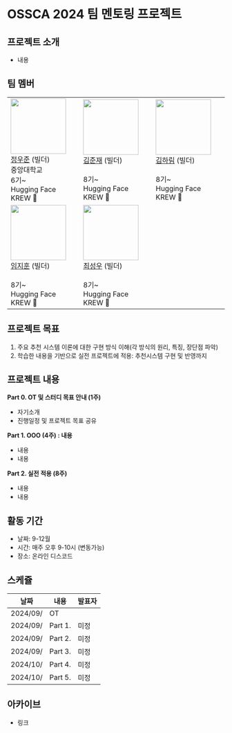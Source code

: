 # OSSCA 2024 <Hugging Face OSS>팀 멘토링 프로젝트

## 프로젝트 소개
- 내용

## 팀 멤버
| | | |
|---|------|-------|
|   <img src = "https://avatars.githubusercontent.com/u/46880056?v=" width="128px;"/> <br/> [정우준](https://github.com/jungnerd) (빌더) <br/> 중앙대학교 <br/> 6기~ <br/> Hugging Face KREW 🤗 <br/> |  <img src = "https://avatars.githubusercontent.com/u/55151385?v=4" width="128px;"/> <br/> [김준재](https://github.com/junejae) (빌더) <br/>  <br/> 8기~ <br/> Hugging Face KREW 🤗 <br/> |   <img src = "https://avatars.githubusercontent.com/u/49297157?v=4" width="128px;"/> <br/> [김하림](https://github.com/harheem) (빌더) <br/>  <br/> 8기~ <br/> Hugging Face KREW 🤗 <br/>|
| <img src = "https://avatars.githubusercontent.com/u/31366038?v=4" width="128px;"/> <br/> [임지훈](https://github.com/heuristicwave) (빌더) <br/>  <br/> 8기~ <br/> Hugging Face KREW 🤗 | <img src = "https://avatars.githubusercontent.com/u/46990061?v=4" width="128px;"/> <br/> [최성우](https://github.com/nuatmochoi) (빌더) <br/>  <br/> 8기~ <br/> Hugging Face KREW 🤗 <br/> |

## 프로젝트 목표
1. 주요 추천 시스템 이론에 대한 구현 방식 이해(각 방식의 원리, 특징, 장단점 파악)
2. 학습한 내용을 기반으로 실전 프로젝트에 적용: 추천시스템 구현 및 반영까지 

## 프로젝트 내용
**Part 0. OT 및 스터디 목표 안내 (1주)**
  - 자기소개 
  - 진행일정 및 프로젝트 목표 공유

**Part 1. OOO (4주) : 내용**
  - 내용
  - 내용

**Part 2. 실전 적용 (8주)**
  - 내용
  - 내용

## 활동 기간
- 날짜: 9-12월
- 시간: 매주 오후 9-10시 (변동가능)
- 장소: 온라인 디스코드

## 스케쥴

| 날짜 | 내용 | 발표자 | 
| -------- | -------- | ---- |
| 2024/09/ | OT       |      |
| 2024/09/ |  Part 1. | 미정 | 
| 2024/09/ |  Part 2. | 미정 | 
| 2024/09/ |  Part 3. | 미정 | 
| 2024/10/ |  Part 4. | 미정 | 
| 2024/10/ |  Part 5. | 미정 | 

## 아카이브
- 링크

